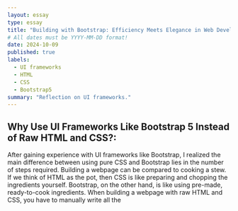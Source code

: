 ```yaml
---
layout: essay
type: essay
title: "Building with Bootstrap: Efficiency Meets Elegance in Web Development"
# All dates must be YYYY-MM-DD format!
date: 2024-10-09
published: true
labels:
  - UI frameworks
  - HTML
  - CSS
  - Bootstrap5
summary: "Reflection on UI frameworks."
---
```


## Why Use UI Frameworks Like Bootstrap 5 Instead of Raw HTML and CSS?: 
After gaining experience with UI frameworks like Bootstrap, I realized the main difference between using pure CSS and Bootstrap lies in the number of steps required. Building a webpage can be compared to cooking a stew. If we think of HTML as the pot, then CSS is like preparing and chopping the ingredients yourself. Bootstrap, on the other hand, is like using pre-made, ready-to-cook ingredients. When building a webpage with raw HTML and CSS, you have to manually write all the <style> attributes. This involves coding the layout, spacing, typography, and responsiveness from scratch. In contrast, when building a webpage with Bootstrap, much of that work is already done for developers. We simply use pre-built components and classes to achieve professional results quickly.
In addition, UI frameworks like Bootstrap provide significant time-saving benefits for developers. Instead of writing complex CSS code for grids, margins, and responsive behavior, developers can utilize Bootstrap’s built-in classes and components. This results in a streamlined workflow, where creating a polished and consistent design takes fewer steps. Additionally, using a framework like Bootstrap ensures a clean and uniform look throughout a webpage with minimal effort, which is particularly helpful when working on large projects.

<hr>

## Comparison of Web Pages Built With and Without a UI Framework:   
When I first began learning Bootstrap, I created two versions of a simple webpage: one using raw HTML and CSS, and the other using Bootstrap. The first webpage, built with only HTML and CSS, had basic typography and alignment. I had to manually set background, margins, and aligns.
<img src="../img/htmlandcss.png">
The second version, built using Bootstrap, looked much more polished and professional, even though it required far less code. 
<img src="../img/bootstrapexample.png">
By utilizing Bootstrap’s grid system and pre-designed components, I was able to create a well-structured and visually appealing webpage with minimal effort. This comparison highlights how much easier and more efficient it is to use a UI framework to achieve high-quality results.


<hr>

## Software Engineering Benefits of UI Frameworks:
What are the pros and cons of using a UI framework? One of the most significant advantages is its cross-browser compatibility. Bootstrap has been rigorously tested across all major browsers, ensuring that websites built with it render consistently, no matter the platform. This eliminates the need for developers to write custom CSS rules to address browser-specific quirks, a common challenge when working with raw HTML and CSS. 
On the other hand, developers seeking to create highly unique and customized web pages may prefer to write their own CSS to have full control over the design. Additionally, while Bootstrap simplifies the process of building complex layouts compared to writing CSS from scratch, it still comes with a learning curve, especially for beginners unfamiliar with its class-based system.
I personally encountered this learning curve when rebuilding an existing web page. Although using pre-built components generally saves time, it can become tricky when something goes wrong, and I’m unsure how to fix it. Combining more complex components was particularly challenging for me, as understanding how they interact requires a deeper familiarity with the framework.

<hr>

## Conclusion:
In conclusion, UI frameworks like Bootstrap 5 offer significant advantages in terms of time efficiency and design consistency. These benefits, coupled with the professional and polished results they deliver, make them an invaluable tool for developers, whether they are working on group projects or large-scale applications.

